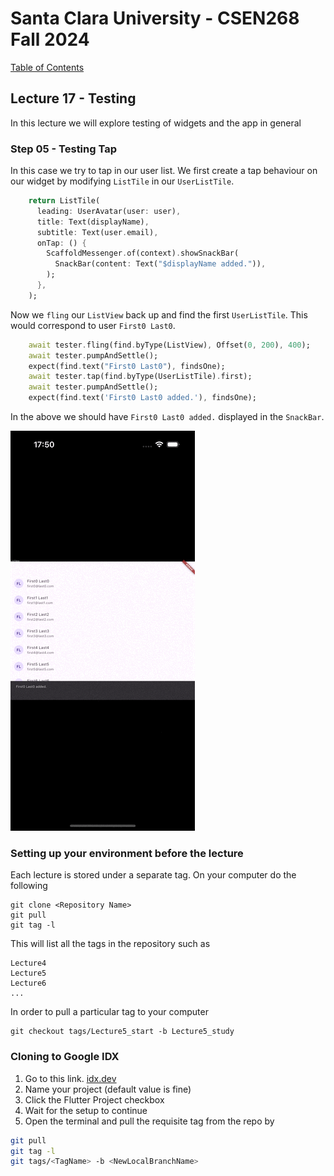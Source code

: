# Santa Clara University - CSEN268 Fall 2024

[Table of Contents](/toc.md)


## Lecture 17 - Testing
In this lecture we will explore testing of widgets and the app in general

### Step 05 - Testing Tap
In this case we try to tap in our user list. We first create a tap behaviour on our widget by modifying `ListTile` in our `UserListTile`.
```dart
    return ListTile(
      leading: UserAvatar(user: user),
      title: Text(displayName),
      subtitle: Text(user.email),
      onTap: () {
        ScaffoldMessenger.of(context).showSnackBar(
          SnackBar(content: Text("$displayName added.")),
        );
      },
    );
```
Now we `fling` our `ListView` back up and find the first `UserListTile`. This would correspond to user `First0 Last0`. 
```dart
    await tester.fling(find.byType(ListView), Offset(0, 200), 400);
    await tester.pumpAndSettle();
    expect(find.text("First0 Last0"), findsOne);
    await tester.tap(find.byType(UserListTile).first);
    await tester.pumpAndSettle();
    expect(find.text('First0 Last0 added.'), findsOne);
```
In the above we should have `First0 Last0 added.` displayed in the `SnackBar`.

![TapTesting](/assets/images/Testing%20Tap%20Behaviour.gif)

### Setting up your environment before the lecture

Each lecture is stored under a separate tag. On your computer do the following

    git clone <Repository Name>
    git pull
    git tag -l

This will list all the tags in the repository such as

    Lecture4
    Lecture5
    Lecture6
    ...

In order to pull a particular tag to your computer

    git checkout tags/Lecture5_start -b Lecture5_study

### Cloning to Google IDX

1. Go to this link. [idx.dev](https://idx.google.com/import?url=https://github.com/mehmetartun/CSEN268-F24)
2. Name your project (default value is fine)
3. Click the Flutter Project checkbox
4. Wait for the setup to continue
5. Open the terminal and pull the requisite tag from the repo by
```zsh
git pull
git tag -l
git tags/<TagName> -b <NewLocalBranchName>
```



